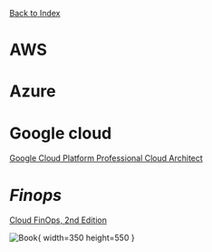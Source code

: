 [Back to Index](index.html)

# AWS

# Azure

# Google cloud

[Google Cloud Platform Professional Cloud Architect](https://learning.oreilly.com/course/google-cloud-platform/9780138041106/)

# ***Finops***

[Cloud FinOps, 2nd Edition](https://learning.oreilly.com/library/view/cloud-finops-2nd/9781492098348/)

![Book](https://learning.oreilly.com/api/v2/epubs/urn:orm:book:9781492098348/files/assets/cover.png){ width=350 height=550 }

